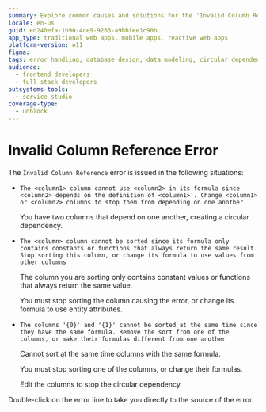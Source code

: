 ```yaml
---
summary: Explore common causes and solutions for the 'Invalid Column Reference' error in OutSystems 11 (O11).
locale: en-us
guid: ed240efa-1b90-4ce9-9263-a9bbfee1c90b
app_type: traditional web apps, mobile apps, reactive web apps
platform-version: o11
figma:
tags: error handling, database design, data modeling, circular dependencies, sorting data
audience:
  - frontend developers
  - full stack developers
outsystems-tools:
  - service studio
coverage-type:
  - unblock
---
```


# Invalid Column Reference Error

The `Invalid Column Reference` error is issued in the following situations:

* `The <column1> column cannot use <column2> in its formula since <column2> depends on the definition of <column1>'. Change <column1> or <column2> columns to stop them from depending on one another`

    You have two columns that depend on one another, creating a circular dependency.

* `The <column> column cannot be sorted since its formula only contains constants or functions that always return the same result. Stop sorting this column, or change its formula to use values from other columns`

    The column you are sorting only contains constant values or functions that always return the same value.  
  
    You must stop sorting the column causing the error, or change its formula to use entity attributes.

* `The columns '{0}' and '{1}' cannot be sorted at the same time since they have the same formula. Remove the sort from one of the columns, or make their formulas different from one another`

    Cannot sort at the same time columns with the same formula.  
  
    You must stop sorting one of the columns, or change their formulas.

    Edit the columns to stop the circular dependency.

Double-click on the error line to take you directly to the source of the error.
